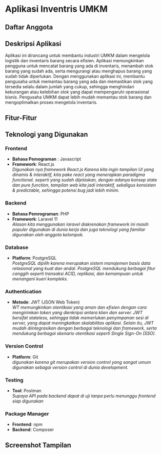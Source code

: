 # Aplikasi Inventris UMKM
## Daftar Anggota


## Deskripsi Aplikasi
Aplikasi ini dirancang untuk membantu industri UMKM dalam mengelola logistik dan inventaris barang secara efisien. Aplikasi memungkinkan pengguna untuk mencatat barang yang ada di inventaris, menambah stok barang yang sudah ada, serta mengurangi atau menghapus barang yang sudah tidak diperlukan. Dengan menggunakan aplikasi ini, membantu pengusaha untuk memantau barang yang ada dan memastikan stok yang tersedia selalu dalam jumlah yang cukup, sehingga menghindari kekurangan atau kelebihan stok yang dapat mempengaruhi operasional bisnis. Pengusaha UMKM dapat lebih mudah memantau stok barang dan mengoptimalkan proses mengelola inventaris.

## Fitur-Fitur


## Teknologi yang Digunakan  

### **Frontend**  
- **Bahasa Pemograman** : Javascript
- **Framework**: React.js  
  *Digunakan nya framework React.js  Karena kita ingin tampilan UI yang dinamis & interaktif, kita pake react yang menerapkan paradigma functional. seperti yang sudah dijelaskan, dengan adanya konsep state dan pure function, tampilan web kita jadi interaktif, sekaligus konsisten & predictable, sehingga potensi bug jadi lebih minim.*

### **Backend**  
- **Bahasa Pemrograman**: PHP  
- **Framework**: Laravel 11  
  *Alasan kita menggunakan laravel diakrenakan framework ini masih populer digunakan di dunia kerja dan juga teknologi yang familiar digunakan oleh anggota kelompok.*  

### **Database**  
- **Platform**: PostgreSQL  
  *PostgreSQL dipilih karena merupakan sistem manajemen basis data relasional yang kuat dan andal. PostgreSQL mendukung berbagai fitur canggih seperti transaksi ACID, replikasi, dan kemampuan untuk menangani kueri kompleks.*  

### **Authentication**  
- **Metode**: JWT (JSON Web Token)  
  *WT memungkinkan otentikasi yang aman dan efisien dengan cara mengirimkan token yang dienkripsi antara klien dan server. JWT bersifat stateless, sehingga tidak memerlukan penyimpanan sesi di server, yang dapat meningkatkan skalabilitas aplikasi. Selain itu, JWT mudah diintegrasikan dengan berbagai teknologi dan framework, serta mendukung berbagai skenario otentikasi seperti Single Sign-On (SSO).*  

### **Version Control**  
- **Platform**: Git  
  *digunakan karena git merupakan version control yang sangat umum digunakan sebagai version control di dunia development.*  

### **Testing**  
- **Tool**: Postman  
  *Supaya API pada backend dapat di uji tanpa perlu menunggu frontend siap digunakan*  

### **Package Manager**  
- **Frontend**: npm  
- **Backend**: Composer  



## Screenshot Tampilan
